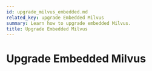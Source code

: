 ```yaml
---
id: upgrade_milvus_embedded.md
related_key: upgrade Embedded Milvus
summary: Learn how to upgrade embedded Milvus.
title: Upgrade Embedded Milvus
---
```


# Upgrade Embedded Milvus